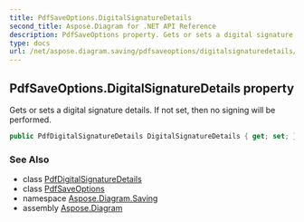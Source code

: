 ```yaml
---
title: PdfSaveOptions.DigitalSignatureDetails
second_title: Aspose.Diagram for .NET API Reference
description: PdfSaveOptions property. Gets or sets a digital signature details. If not set then no signing will be performed
type: docs
url: /net/aspose.diagram.saving/pdfsaveoptions/digitalsignaturedetails/
---
```

## PdfSaveOptions.DigitalSignatureDetails property

Gets or sets a digital signature details. If not set, then no signing will be performed.

```csharp
public PdfDigitalSignatureDetails DigitalSignatureDetails { get; set; }
```

### See Also

* class [PdfDigitalSignatureDetails](../../pdfdigitalsignaturedetails/)
* class [PdfSaveOptions](../)
* namespace [Aspose.Diagram.Saving](../../pdfsaveoptions/)
* assembly [Aspose.Diagram](../../../)



